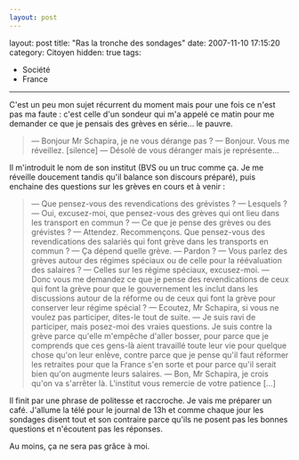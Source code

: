 ```yaml
---
layout: post
---
```

layout: post
title: "Ras la tronche des sondages"
date: 2007-11-10 17:15:20
category: Citoyen
hidden: true
tags:
  - Société
  - France
---

C'est un peu mon sujet récurrent du moment mais pour une fois ce n'est pas ma faute&nbsp;: c'est celle d'un sondeur qui m'a appelé ce matin pour me demander ce que je pensais des grèves en série… le pauvre.

<!-- more -->

> —  Bonjour Mr Schapira, je ne vous dérange pas&nbsp;?
> —  Bonjour. Vous me réveillez.
> [silence]
> —  Désolé de vous déranger mais je représente…

Il m'introduit le nom de son institut (BVS ou un truc comme ça. Je me réveille doucement tandis qu'il balance son discours préparé), puis enchaine des questions sur les grèves en cours et à venir&nbsp;:

> —  Que pensez-vous des revendications des grévistes&nbsp;?
> —  Lesquels&nbsp;?
> —  Oui, excusez-moi, que pensez-vous des grèves qui ont lieu dans les transport en commun&nbsp;?
> —  Ce que je pense des grèves ou des grévistes&nbsp;?
> —  Attendez. Recommençons. Que pensez-vous des revendications des salariés qui font grève dans les transports en commun&nbsp;?
> —  Ça dépend quelle grève.
> —  Pardon&nbsp;?
> —  Vous parlez des grèves autour des régimes spéciaux ou de celle pour la réévaluation des salaires&nbsp;?
> —  Celles sur les régime spéciaux, excusez-moi.
> —  Donc vous me demandez ce que je pense des revendications de ceux qui font la grève pour que le gouvernement les inclut dans les discussions autour de la réforme ou de ceux qui font la grève pour conserver leur régime spécial&nbsp;?
> —  Ecoutez, Mr Schapira, si vous ne voulez pas participer, dites-le tout de suite.
> —  Je suis ravi de participer, mais posez-moi des vraies questions. Je suis contre la grève parce qu'elle m'empêche d'aller bosser, pour parce que je comprends que ces gens-là aient travaillé toute leur vie pour quelque chose qu'on leur enlève, contre parce que je pense qu'il faut réformer les retraites pour que la France s'en sorte et pour parce qu'il serait bien qu'on augmente leurs salaires.
> —  Bon, Mr Schapira, je crois qu'on va s'arrêter là. L'institut vous remercie de votre patience […]

Il finit par une phrase de politesse et raccroche. Je vais me préparer un café. J'allume la télé pour le journal de 13h et comme chaque jour les sondages disent tout et son contraire parce qu'ils ne posent pas les bonnes questions et n'écoutent pas les réponses.

Au moins, ça ne sera pas grâce à moi.
